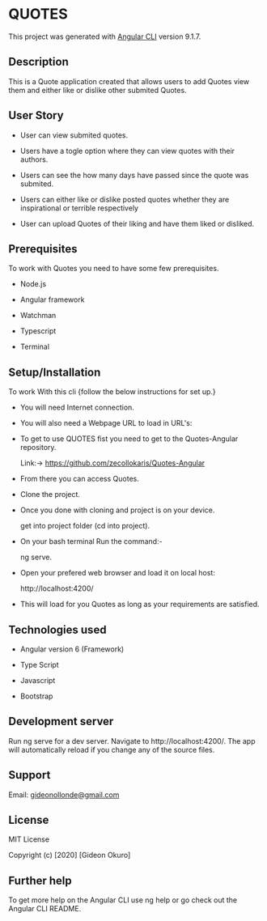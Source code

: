 # QUOTES

This project was generated with [Angular CLI](https://github.com/angular/angular-cli) version 9.1.7.

## Description

This is a Quote application created that allows users to add Quotes view them and either like or dislike other submited Quotes.

## User Story
* User can view submited quotes.

* Users have a togle option where they can view quotes with their authors.

* Users can see the how many days have passed since the quote was submited.

* Users can either like or dislike posted quotes whether they are inspirational or terrible respectively

* User can upload Quotes of their liking and have them liked or disliked.

## Prerequisites

To work with Quotes you need to have some few prerequisites.

* Node.js

* Angular framework

* Watchman

* Typescript

* Terminal


## Setup/Installation

To work With this cli {follow the below instructions for set up.}

* You will need Internet connection.

* You will also need a Webpage URL to load in URL's:

* To get to use QUOTES fist you need to get to the Quotes-Angular repository.

     Link:-> https://github.com/zecollokaris/Quotes-Angular

* From there you can access Quotes.

* Clone the project.

* Once you done with cloning and project is on your device.

     get into project folder (cd into project).

* On your bash terminal Run the command:-

     ng serve.
* Open your prefered web browser and load it on local host:

     http://localhost:4200/

* This will load for you Quotes as long as your requirements are satisfied.

## Technologies used

* Angular version 6 (Framework)

* Type Script

* Javascript

* Bootstrap

## Development server

Run ng serve for a dev server. Navigate to http://localhost:4200/. The app will automatically reload if you change any of the source files.

## Support
Email: gideonollonde@gmail.com

## License
MIT License

Copyright (c) [2020] [Gideon Okuro]

## Further help
To get more help on the Angular CLI use ng help or go check out the Angular CLI README.
